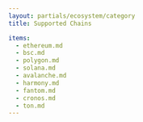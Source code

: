 ```yaml
---
layout: partials/ecosystem/category
title: Supported Chains

items:
  - ethereum.md
  - bsc.md
  - polygon.md
  - solana.md
  - avalanche.md
  - harmony.md
  - fantom.md
  - cronos.md
  - ton.md
---
```

